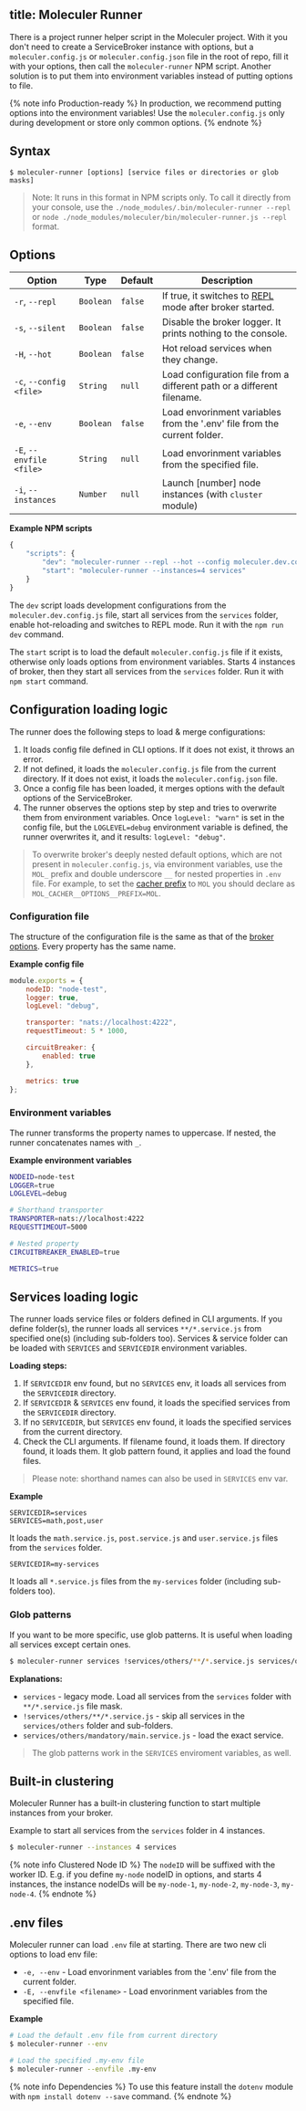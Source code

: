 title: Moleculer Runner
---

There is a project runner helper script in the Moleculer project. With it you don't need to create a ServiceBroker instance with options, but a `moleculer.config.js` or `moleculer.config.json` file in the root of repo, fill it with your options, then call the `moleculer-runner` NPM script.
Another solution is to put them into environment variables instead of putting options to file.

{% note info Production-ready %}
In production, we recommend putting options into the environment variables! Use the `moleculer.config.js` only during development or store only common options.
{% endnote %}

## Syntax
```
$ moleculer-runner [options] [service files or directories or glob masks]
```
> Note: It runs in this format in NPM scripts only. To call it directly from your console, use the `./node_modules/.bin/moleculer-runner --repl` or `node ./node_modules/moleculer/bin/moleculer-runner.js --repl` format.

## Options

| Option | Type | Default | Description |
| ------ | ----- | ------- | ---------- |
| `-r`, `--repl` | `Boolean` | `false` | If true, it switches to [REPL](moleculer-repl.html) mode after broker started. |
| `-s`, `--silent` | `Boolean` | `false` | Disable the broker logger. It prints nothing to the console. |
| `-H`, `--hot` | `Boolean` | `false` | Hot reload services when they change. |
| `-c`, `--config <file>` | `String` | `null` | Load configuration file from a different path or a different filename. |
| `-e`, `--env` | `Boolean` | `false` | Load envorinment variables from the '.env' file from the current folder. |
| `-E`, `--envfile <file>` | `String` | `null` | Load envorinment variables from the specified file. |
| `-i`, `--instances` | `Number` | `null` | Launch [number] node instances (with `cluster` module) |


**Example NPM scripts**
```js
{
    "scripts": {
        "dev": "moleculer-runner --repl --hot --config moleculer.dev.config.js services",
        "start": "moleculer-runner --instances=4 services"
    }
}
```
The `dev` script loads development configurations from the `moleculer.dev.config.js` file, start all services from the `services` folder, enable hot-reloading and switches to REPL mode. Run it with the `npm run dev` command.

The `start` script is to load the default `moleculer.config.js` file if it exists, otherwise only loads options from environment variables. Starts 4 instances of broker, then they start all services from the `services` folder. Run it with `npm start` command.

## Configuration loading logic
The runner does the following steps to load & merge configurations:

1. It loads config file defined in CLI options. If it does not exist, it throws an error.
2. If not defined, it loads the `moleculer.config.js` file from the current directory. If it does not exist, it loads the `moleculer.config.json` file.
3. Once a config file has been loaded, it merges options with the default options of the ServiceBroker.
4. The runner observes the options step by step and tries to overwrite them from environment variables. Once `logLevel: "warn"` is set in the config file, but the `LOGLEVEL=debug` environment variable is defined, the runner overwrites it, and it results: `logLevel: "debug"`.

> To overwrite broker's deeply nested default options, which are not present in `moleculer.config.js`, via environment variables, use the `MOL_` prefix and double underscore `__` for nested properties in `.env` file. For example, to set the [cacher prefix](caching.html#Built-in-cachers) to `MOL` you should declare as `MOL_CACHER__OPTIONS__PREFIX=MOL`.

### Configuration file
The structure of the configuration file is the same as that of the [broker options](broker.html#Broker-options). Every property has the same name.

**Example config file**
```js
module.exports = {
    nodeID: "node-test",
    logger: true,
    logLevel: "debug",

    transporter: "nats://localhost:4222",
    requestTimeout: 5 * 1000,

    circuitBreaker: {
        enabled: true
    },

    metrics: true
};
```

### Environment variables
The runner transforms the property names to uppercase. If nested, the runner concatenates names with `_`.

**Example environment variables**
```bash
NODEID=node-test
LOGGER=true
LOGLEVEL=debug

# Shorthand transporter
TRANSPORTER=nats://localhost:4222
REQUESTTIMEOUT=5000

# Nested property
CIRCUITBREAKER_ENABLED=true

METRICS=true
```

## Services loading logic
The runner loads service files or folders defined in CLI arguments. If you define folder(s), the runner loads all services `**/*.service.js` from specified one(s) (including sub-folders too). Services & service folder can be loaded with `SERVICES` and `SERVICEDIR` environment variables.

**Loading steps:**
1. If `SERVICEDIR` env found, but no `SERVICES` env, it loads all services from the `SERVICEDIR` directory.
2. If `SERVICEDIR` & `SERVICES` env found, it loads the specified services from the `SERVICEDIR` directory.
3. If no `SERVICEDIR`, but `SERVICES` env found, it loads the specified services from the current directory.
4. Check the CLI arguments. If filename found, it loads them. If directory found, it loads them. It glob pattern found, it applies and load the found files.

>Please note: shorthand names can also be used in `SERVICES` env var.

**Example**
```
SERVICEDIR=services
SERVICES=math,post,user
```
It loads the `math.service.js`, `post.service.js` and `user.service.js` files from the `services` folder.

```
SERVICEDIR=my-services
```
It loads all `*.service.js` files from the `my-services` folder (including sub-folders too).

### Glob patterns
If you want to be more specific, use glob patterns. It is useful when loading all services except certain ones.

```bash
$ moleculer-runner services !services/others/**/*.service.js services/others/mandatory/main.service.js
```

**Explanations:**
- `services` - legacy mode. Load all services from the `services` folder with `**/*.service.js` file mask.
- `!services/others/**/*.service.js` - skip all services in the `services/others` folder and sub-folders.
- `services/others/mandatory/main.service.js` - load the exact service.

> The glob patterns work in the `SERVICES` enviroment variables, as well.

## Built-in clustering

Moleculer Runner has a built-in clustering function to start multiple instances from your broker.

Example to start all services from the `services` folder in 4 instances.
```bash
$ moleculer-runner --instances 4 services
```

{% note info Clustered Node ID %}
The `nodeID` will be suffixed with the worker ID. E.g. if you define `my-node` nodeID in options, and starts 4 instances, the instance nodeIDs will be `my-node-1`, `my-node-2`, `my-node-3`, `my-node-4`.
{% endnote %}

## .env files

Moleculer runner can load `.env` file at starting. There are two new cli options to load env file:

* `-e, --env` - Load envorinment variables from the '.env' file from the current folder.
* `-E, --envfile <filename>` - Load envorinment variables from the specified file.

**Example**
```sh
# Load the default .env file from current directory
$ moleculer-runner --env

# Load the specified .my-env file
$ moleculer-runner --envfile .my-env
```

{% note info Dependencies %}
To use this feature install the `dotenv` module with `npm install dotenv --save` command.
{% endnote %}
